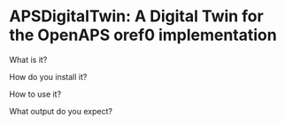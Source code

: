 # APSDigitalTwin: A Digital Twin for the OpenAPS oref0 implementation

What is it?

How do you install it?

How to use it?

What output do you expect?